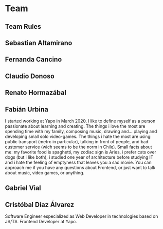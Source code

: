 # Team

## Team Rules

## Sebastian Altamirano

## Fernanda Cancino

## Claudio Donoso

## Renato Hormazábal

## Fabián Urbina

I started working at Yapo in March 2020. I like to define myself as a person passionate about learning and creating. The things i love the most are spending time with my family, composing music, drawing and... playing and developing small solo video-games. The things i hate the most are using public transport (metro in particular), talking in front of people, and bad customer service (wich seems to be the norm in Chile). Small facts about me: my favorite food is spaghetti, my zodiac sign is Aries, i prefer cats over dogs (but i like both), i studied one year of architecture before studying IT and i hate the feeling of emptyness that leaves you a sad movie. You can approach me if you have any questions about Frontend, or just want to talk about music, video games, or anything.

## Gabriel Vial

## Cristóbal Díaz Álvarez

Software Engineer especialized as Web Developer in technologies based on JS/TS. Frontend Developer at Yapo.
